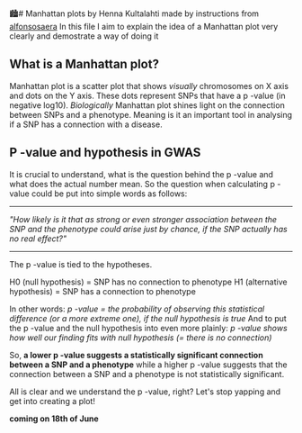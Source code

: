 🏙️# Manhattan plots
by Henna Kultalahti made by instructions from [alfonsosaera](https://github.com/alfonsosaera/myManhattan/blob/master/README.md)
In this file I aim to explain the idea of a Manhattan plot very clearly and demostrate a way of doing it

## What is a Manhattan plot?
Manhattan plot is a scatter plot that shows *visually* chromosomes on X axis and dots on the Y axis. These dots represent SNPs that have a p -value (in negative log10). 
*Biologically* Manhattan plot shines light on the connection between SNPs and a phenotype. Meaning is it an important tool in analysing if a SNP has a connection with a disease.

## P -value and hypothesis in GWAS
It is crucial to understand, what is the question behind the p -value and what does the actual number mean. 
So the question when calculating p -value could be put into simple words as follows: 
_________
*"How likely is it that as strong or even stronger association between the SNP and the phenotype could arise just by chance, if the SNP actually has no real effect?"*
________

The p -value is tied to the hypotheses.

H0 (null hypothesis) = SNP has no connection to phenotype
H1 (alternative hypothesis) =  SNP has a connection to phenotype

In other words:
*p -value = the probability of observing this statistical difference (or a more extreme one), if the null hypothesis is true*
And to put the p -value and the null hypothesis into even more plainly: 
*p -value shows how well our finding fits with null hypothesis (= there is no connection)*

So,
**a lower p -value suggests a statistically significant connection between a SNP and a phenotype** while a higher p -value suggests that the connection between a SNP and a phenotype is not statistically significant.

All is clear and we understand the p -value, right? Let's stop yapping and get into creating a plot!

**coming on 18th of June**
